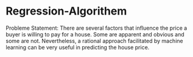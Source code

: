 # Regression-Algorithem
Probleme Statement: There are several factors that influence the price a buyer is willing to pay for a house.  Some are apparent and obvious and some are not. Nevertheless, a rational approach  facilitated by machine learning can be very useful in predicting the house price.
